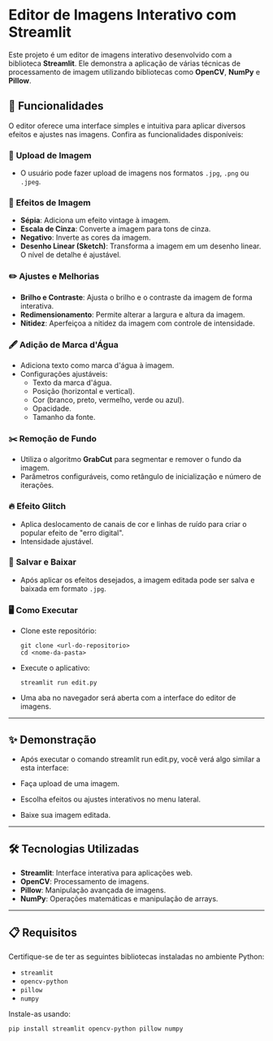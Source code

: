 # Editor de Imagens Interativo com Streamlit

Este projeto é um editor de imagens interativo desenvolvido com a biblioteca **Streamlit**. Ele demonstra a aplicação de várias técnicas de processamento de imagem utilizando bibliotecas como **OpenCV**, **NumPy** e **Pillow**. 

## 🚀 Funcionalidades

O editor oferece uma interface simples e intuitiva para aplicar diversos efeitos e ajustes nas imagens. Confira as funcionalidades disponíveis:

### 📂 **Upload de Imagem**
- O usuário pode fazer upload de imagens nos formatos `.jpg`, `.png` ou `.jpeg`.

### 🎨 **Efeitos de Imagem**
- **Sépia**: Adiciona um efeito vintage à imagem.
- **Escala de Cinza**: Converte a imagem para tons de cinza.
- **Negativo**: Inverte as cores da imagem.
- **Desenho Linear (Sketch)**: Transforma a imagem em um desenho linear. O nível de detalhe é ajustável.

### ✏️ **Ajustes e Melhorias**
- **Brilho e Contraste**: Ajusta o brilho e o contraste da imagem de forma interativa.
- **Redimensionamento**: Permite alterar a largura e altura da imagem.
- **Nitidez**: Aperfeiçoa a nitidez da imagem com controle de intensidade.

### 🖋️ **Adição de Marca d'Água**
- Adiciona texto como marca d'água à imagem.
- Configurações ajustáveis:
  - Texto da marca d'água.
  - Posição (horizontal e vertical).
  - Cor (branco, preto, vermelho, verde ou azul).
  - Opacidade.
  - Tamanho da fonte.

### ✂️ **Remoção de Fundo**
- Utiliza o algoritmo **GrabCut** para segmentar e remover o fundo da imagem.
- Parâmetros configuráveis, como retângulo de inicialização e número de iterações.

### 🔥 **Efeito Glitch**
- Aplica deslocamento de canais de cor e linhas de ruído para criar o popular efeito de "erro digital".
- Intensidade ajustável.

### 💾 **Salvar e Baixar**
- Após aplicar os efeitos desejados, a imagem editada pode ser salva e baixada em formato `.jpg`.

### 🖥️ Como Executar
- Clone este repositório:
  ```
  git clone <url-do-repositorio>
  cd <nome-da-pasta>
- Execute o aplicativo:
  ```
  streamlit run edit.py
- Uma aba no navegador será aberta com a interface do editor de imagens.
  
---

## ✨ Demonstração
- Após executar o comando streamlit run edit.py, você verá algo similar a esta interface:

- Faça upload de uma imagem.
- Escolha efeitos ou ajustes interativos no menu lateral.
- Baixe sua imagem editada.

---

## 🛠️ Tecnologias Utilizadas
- **Streamlit**: Interface interativa para aplicações web.
- **OpenCV**: Processamento de imagens.
- **Pillow**: Manipulação avançada de imagens.
- **NumPy**: Operações matemáticas e manipulação de arrays.

---

## 📋 Requisitos

Certifique-se de ter as seguintes bibliotecas instaladas no ambiente Python:
- `streamlit`
- `opencv-python`
- `pillow`
- `numpy`

Instale-as usando:
```
pip install streamlit opencv-python pillow numpy

